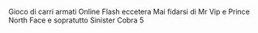 Gioco di carri armati Online Flash eccetera
Mai fidarsi di Mr Vip e Prince North Face e sopratutto Sinister Cobra 5

